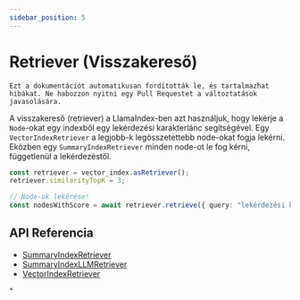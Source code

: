 ```yaml
---
sidebar_position: 5
---
```


# Retriever (Visszakereső)

`Ezt a dokumentációt automatikusan fordították le, és tartalmazhat hibákat. Ne habozzon nyitni egy Pull Requestet a változtatások javasolására.`

A visszakereső (retriever) a LlamaIndex-ben azt használjuk, hogy lekérje a `Node`-okat egy indexből egy lekérdezési karakterlánc segítségével. Egy `VectorIndexRetriever` a legjobb-k legösszetettebb node-okat fogja lekérni. Eközben egy `SummaryIndexRetriever` minden node-ot le fog kérni, függetlenül a lekérdezéstől.

```typescript
const retriever = vector_index.asRetriever();
retriever.similarityTopK = 3;

// Node-ok lekérése!
const nodesWithScore = await retriever.retrieve({ query: "lekérdezési karakterlánc" });
```

## API Referencia

- [SummaryIndexRetriever](../../api/classes/SummaryIndexRetriever.md)
- [SummaryIndexLLMRetriever](../../api/classes/SummaryIndexLLMRetriever.md)
- [VectorIndexRetriever](../../api/classes/VectorIndexRetriever.md)

"
